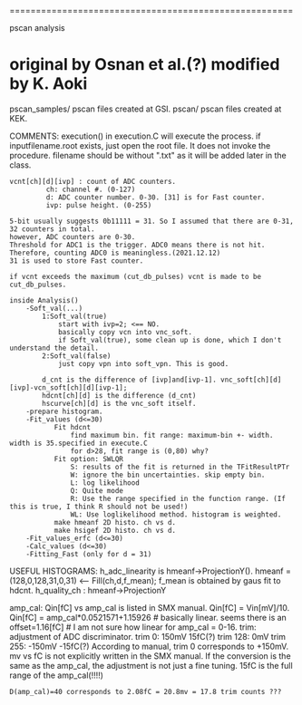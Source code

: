 ======================================================

pscan analysis

   original by Osnan et al.(?)
   modified by K. Aoki
======================================================
pscan_samples/
	pscan files created at GSI.
pscan/
	pscan files created at KEK.

COMMENTS:
	execution() in execution.C will execute the process.
	if inputfilename.root exists, just open the root file. It does not invoke the procedure.
	filename should be without ".txt" as it will be added later in the class.


	vcnt[ch][d][ivp] : count of ADC counters.
			 ch: channel #. (0-127)
			 d: ADC counter number. 0-30. [31] is for Fast counter.
			 ivp: pulse height. (0-255)

	5-bit usually suggests 0b11111 = 31. So I assumed that there are 0-31, 32 counters in total.
	however, ADC counters are 0-30.
	Threshold for ADC1 is the trigger. ADC0 means there is not hit. Therefore, counting ADC0 is meaningless.(2021.12.12)
	31 is used to store Fast counter.
		 
	if vcnt exceeds the maximum (cut_db_pulses) vcnt is made to be cut_db_pulses.
	
	inside Analysis()
	    -Soft_val(...)
			1:Soft_val(true)
	    		start with ivp=2; <== NO.
				basically copy vcn into vnc_soft.
				if Soft_val(true), some clean up is done, which I don't understand the detail.
			2:Soft_val(false)
				just copy vpn into soft_vpn. This is good.
		
			d_cnt is the difference of [ivp]and[ivp-1]. vnc_soft[ch][d][ivp]-vcn_soft[ch][d][ivp-1];
			hdcnt[ch][d] is the difference (d_cnt)
			hscurve[ch][d] is the vnc_soft itself.
		-prepare histogram.
		-Fit_values (d<=30)
			   Fit hdcnt
			       find maximum bin. fit range: maximum-bin +- width. width is 35.specified in execute.C
			       for d>28, fit range is (0,80) why?
			   Fit option: SWLQR
			       S: results of the fit is returned in the TFitResultPTr
			       W: ignore the bin uncertainties. skip empty bin.
			       L: log likelihood
			       Q: Quite mode
			       R: Use the range specified in the function range. (If this is true, I think R should not be used!)
			       WL: Use loglikelihood method. histogram is weighted. 
			   make hmeanf 2D histo. ch vs d.
			   make hsigef 2D histo. ch vs d.
		-Fit_values_erfc (d<=30)
		-Calc_values (d<=30)
		-Fitting_Fast (only for d = 31)
		

USEFUL HISTOGRAMS:
	h_adc_linearity is hmeanf->ProjectionY().
	hmeanf = (128,0,128,31,0,31)  <-- Fill(ch,d,f_mean); f_mean is obtained by gaus fit to hdcnt.
	h_quality_ch : hmeanf->ProjectionY

amp_cal:
	Qin[fC] vs amp_cal is listed in SMX manual.
	Qin[fC] = Vin[mV]/10.
	Qin[fC] = amp_cal*0.0521571+1.15926
	    # basically linear. seems there is an offset=1.16[fC]
            # I am not sure how linear for amp_cal = 0-16.
trim:
	adjustment of ADC discriminator.
	trim   0: 150mV	  15fC(?)
	trim 128: 0mV
	trim 255: -150mV  -15fC(?)
	According to manual, trim 0 corresponds to +150mV.
	mv vs fC is not explicitly written in the SMX manual.
	If the conversion is the same as the amp_cal, the adjustment is not just a fine tuning.
	15fC is the full range of the amp_cal(!!!!)
	
	D(amp_cal)=40 corresponds to 2.08fC = 20.8mv = 17.8 trim counts ???